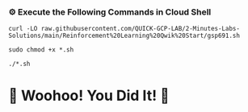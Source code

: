 ### ⚙️ Execute the Following Commands in Cloud Shell

```
curl -LO raw.githubusercontent.com/QUICK-GCP-LAB/2-Minutes-Labs-Solutions/main/Reinforcement%20Learning%20Qwik%20Start/gsp691.sh

sudo chmod +x *.sh

./*.sh
```

# 🎉 Woohoo! You Did It! 🎉
